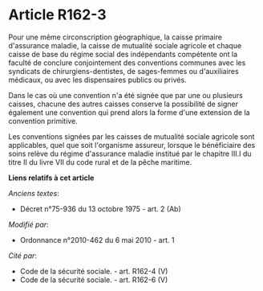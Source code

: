 # Article R162-3

Pour une même circonscription géographique, la caisse primaire d'assurance maladie, la caisse de mutualité sociale agricole
et chaque caisse de base du régime social des indépendants compétente ont la faculté de conclure conjointement des
conventions communes avec les syndicats de chirurgiens-dentistes, de sages-femmes ou d'auxiliaires médicaux, ou avec les
dispensaires publics ou privés.

Dans le cas où une convention n'a été signée que par une ou plusieurs caisses, chacune des autres caisses conserve la
possibilité de signer également une convention qui prend alors la forme d'une extension de la convention primitive.

Les conventions signées par les caisses de mutualité sociale agricole sont applicables, quel que soit l'organisme assureur,
lorsque le bénéficiaire des soins relève du régime d'assurance maladie institué par le chapitre III.I du titre II du livre
VII du code rural et de la pêche maritime.

**Liens relatifs à cet article**

_Anciens textes_:

  - Décret n°75-936 du 13 octobre 1975 - art. 2 (Ab)

_Modifié par_:

  - Ordonnance n°2010-462 du 6 mai 2010 - art. 1

_Cité par_:

  - Code de la sécurité sociale. - art. R162-4 (V)
  - Code de la sécurité sociale. - art. R162-6 (V)
